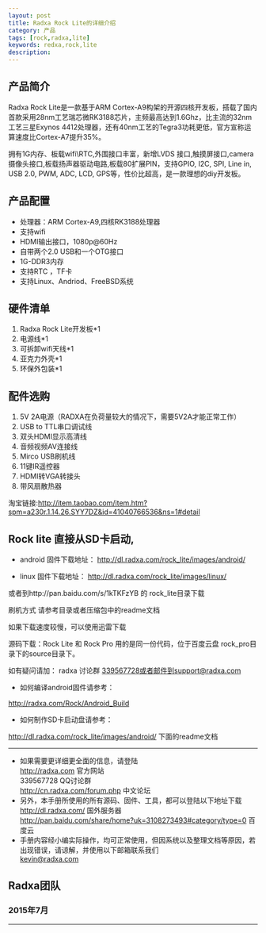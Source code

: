```yaml
---
layout: post
title: Radxa Rock Lite的详细介绍
category: 产品
tags: [rock,radxa,lite]
keywords: redxa,rock,lite
description: 
---
```


## 产品简介  
                      
Radxa Rock Lite是一款基于ARM Cortex-A9构架的开源四核开发板，搭载了国内首款采用28nm工艺瑞芯微RK3188芯片，主频最高达到1.6Ghz，比主流的32nm工艺三星Exynos 4412处理器，还有40nm工艺的Tegra3功耗更低，官方宣称运算速度比Cortex-A7提升35%。

拥有1G内存、板载wifi\RTC,外围接口丰富，新增LVDS 接口,触摸屏接口,camera 摄像头接口,板载扬声器驱动电路,板载80扩展PIN，支持GPIO, I2C, SPI, Line in, USB 2.0, PWM, ADC, LCD, GPS等，性价比超高，是一款理想的diy开发板。
  
## 产品配置   
                     
- 处理器：ARM Cortex-A9,四核RK3188处理器
- 支持wifi
- HDMI输出接口，1080p@60Hz
- 自带两个2.0 USB和一个OTG接口
- 1G-DDR3内存
- 支持RTC ，TF卡
- 支持Linux、Andriod、FreeBSD系统

## 硬件清单                        
1. Radxa Rock Lite开发板*1
2. 电源线*1
3. 可拆卸wifi天线*1
4. 亚克力外壳*1
5. 环保外包装*1


## 配件选购  
                      
1. 5V 2A电源（RADXA在负荷量较大的情况下，需要5V2A才能正常工作）
2. USB to TTL串口调试线 
3. 双头HDMI显示高清线
4. 音频视频AV连接线
5. Mirco USB刷机线
6. 11键IR遥控器
7. HDMI转VGA转接头
8. 带风扇散热器  


淘宝链接:http://item.taobao.com/item.htm?spm=a230r.1.14.26.SYY7DZ&id=41040766536&ns=1#detail

## Rock lite 直接从SD卡启动,

- android 固件下载地址：
http://dl.radxa.com/rock_lite/images/android/

- linux 固件下载地址：
http://dl.radxa.com/rock_lite/images/linux/

或者到http://pan.baidu.com/s/1kTKFzYB 的 rock_lite目录下载  

刷机方式 请参考目录或者压缩包中的readme文档  

如果下载速度较慢，可以使用迅雷下载  

源码下载：Rock Lite 和 Rock Pro 用的是同一份代码，位于百度云盘 rock_pro目录下的source目录下。  
  
如有疑问请加： radxa 讨论群 339567728或者邮件到support@radxa.com  

- 如何编译android固件请参考：  

http://radxa.com/Rock/Android_Build

- 如何制作SD卡启动盘请参考：

http://dl.radxa.com/rock_lite/images/android/ 下面的readme文档



--------------------------------------------------------------------
* 如果需要更详细更全面的信息，请登陆  
	http://radxa.com  						官方网站  
	339567728         						QQ讨论群  
	http://cn.radxa.com/forum.php					中文论坛  
* 另外，本手册所使用的所有源码、固件、工具，都可以登陆以下地址下载  
	http://dl.radxa.com/                             	      国外服务器  
	http://pan.baidu.com/share/home?uk=3108273493#category/type=0	百度云  
* 手册内容经小编实际操作，均可正常使用，但因系统以及整理文档等原因，若出现错误，请谅解，并使用以下邮箱联系我们  
	kevin@radxa.com  

## Radxa团队  

### 2015年7月  
--------------------------------------------------------------------

